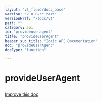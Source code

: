 ```yaml
---
layout: "v2_fluid/docs_base"
version: "2.0.0-rc.test"
versionHref: "/docs/v2"
path: ""
category: api
id: "provideuseragent"
title: "provideUserAgent"
header_sub_title: "Ionic API Documentation"
doc: "provideUserAgent"
docType: "function"

---
```










<h1 class="api-title">
<a class="anchor" name="provide-user-agent" href="#provide-user-agent"></a>

provideUserAgent





</h1>

<a class="improve-v2-docs" href="http://github.com/driftyco/ionic/edit/master//src/module.ts#L195">
Improve this doc
</a>










<!-- @usage tag -->


<!-- @property tags -->



<!-- instance methods on the class -->




<!-- related link --><!-- end content block -->


<!-- end body block -->


